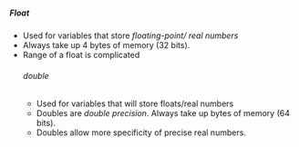 ##### Float 
- Used for variables that store *floating-point/ real numbers*
- Always take up 4 bytes of memory (32  bits).
- Range of a float is complicated
    ###### double
    - Used for variables that will store floats/real numbers
    - Doubles are *double precision*. Always take up bytes of memory (64 bits).
    - Doubles allow more specificity of precise real numbers.